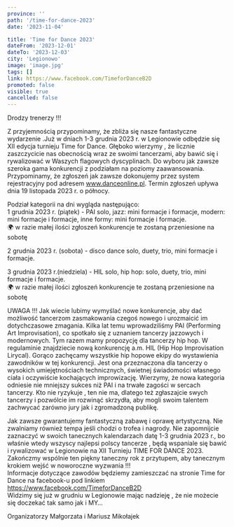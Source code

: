 ```yaml
---
province: ''
path: '/time-for-dance-2023'
date: '2023-11-04'

title: 'Time for Dance 2023'
dateFrom: '2023-12-01'
dateTo: '2023-12-03'
city: 'Legionowo'
image: 'image.jpg'
tags: []
link: https://www.facebook.com/TimeforDanceB2D
promoted: false
visible: true
cancelled: false
---
```

Drodzy trenerzy !!!

Z przyjemnością przypominamy, że zbliża się nasze fantastyczne wydarzenie .Już w dniach 1-3 grudnia 2023 r. w Legionowie odbędzie się XII edycja turnieju Time for Dance. Głęboko wierzymy , że licznie zaszczycicie nas obecnością wraz ze swoimi tancerzami, aby bawić się i rywalizować w Waszych flagowych dyscyplinach. Do wyboru jak zawsze szeroka gama konkurencji  z podziałam na poziomy zaawansowania. \
Przypominamy, że zgłoszeń jak zawsze dokonujemy przez system rejestracyjny pod adresem www.danceonline.pl. Termin zgłoszeń upływa dnia 19 listopada 2023 r. o północy.

Podział kategorii na dni wygląda następująco: \
1 grudnia 2023 r. (piątek) - PAI solo, jazz: mini formacje i formacje, modern: mini formacje i formacje, inne formy: mini formacje i formacje. \
🌍	w razie małej ilości zgłoszeń konkurencje te zostaną przeniesione na sobotę

2 grudnia 2023 r. (sobota) - disco dance solo, duety, trio, mini formacje i formacje.

3 grudnia 2023 r.(niedziela) -  HIL solo, hip hop: solo, duety, trio, mini formacje i formacje. \
🌍	 w razie małej ilości zgłoszeń konkurencje te zostaną przeniesione na sobotę

UWAGA !!! Jak wiecie lubimy wymyślać nowe konkurencje, aby dać możliwość tancerzom zasmakowania czegoś nowego i urozmaicić im dotychczasowe zmagania. Kilka lat temu wprowadziliśmy PAI (Performing Art Improvisation), co spotkało się z uznaniem tancerzy jazzowych i modernowych. Tym razem mamy propozycję dla tancerzy hip hop. W regulaminie znajdziecie nową konkurencję a.m. HIL (Hip Hop Improvisation Lirycal). Gorąco zachęcamy wszystkie hip hopowe ekipy do wystawienia zawodników w tej konkurencji. Jest ona przeznaczona dla tancerzy o wysokich umiejętnościach technicznych, świetnej świadomości własnego ciała i oczywiście kochających improwizację. Wierzymy, że nowa kategoria odniesie nie mniejszy sukces niż PAI i na trwałe zagości w sercach tancerzy. Kto nie ryzykuje , ten nie ma, dlatego też zgłaszajcie swych tancerzy i pozwólcie im rozwinąć skrzydła, aby mogli swoim talentem zachwycać zarówno jury jak i zgromadzoną publikę.

Jak zawsze gwarantujemy fantastyczną zabawę i oprawę artystyczną. Nie zwalniamy również tempa jeśli chodzi o trofea i nagrody. Nie zapomnijcie zaznaczyć w swoich tanecznych kalendarzach datę 1-3 grudnia 2023 r., bo właśnie wtedy wszyscy najlepsi polscy tancerze , będą wspaniale się bawić i rywalizować w Legionowie na XII Turnieju TIME FOR DANCE 2023. Zakończmy wspólnie ten piękny taneczny rok z przytupem, aby tanecznym krokiem wejść  w noworoczne wyzwania !!! \
Informacje dotyczące zawodów będziemy zamieszczać  na stronie Time for Dance na facebook-u pod linkiem https://www.facebook.com/TimeforDanceB2D   \
Widzimy się już w grudniu w Legionowie mając nadzieję , że nie możecie się doczekać tak samo jak i MY…

Organizatorzy Małgorzata i Mariusz Mikołajek
